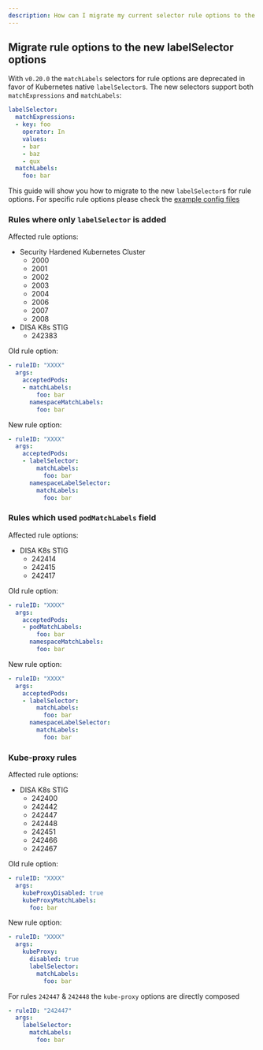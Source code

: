 ```yaml
---
description: How can I migrate my current selector rule options to the new labelSelector options?
---
```


## Migrate rule options to the new labelSelector options

With `v0.20.0` the `matchLabels` selectors for rule options are deprecated in favor of Kubernetes native `labelSelector`s.
The new selectors support both `matchExpressions` and `matchLabels`:
``` yaml
labelSelector:
  matchExpressions:
  - key: foo
    operator: In
    values:
    - bar
    - baz
    - qux
  matchLabels:
    foo: bar
```

This guide will show you how to migrate to the new `labelSelector`s for rule options.
For specific rule options please check the [example config files](../../example/config)

### Rules where only `labelSelector` is added

Affected rule options:
- Security Hardened Kubernetes Cluster
  - 2000
  - 2001
  - 2002
  - 2003
  - 2004
  - 2006
  - 2007
  - 2008
- DISA K8s STIG
  - 242383

Old rule option:
``` yaml
- ruleID: "XXXX"
  args:
    acceptedPods:
    - matchLabels:
        foo: bar
      namespaceMatchLabels:
        foo: bar
```

New rule option:
``` yaml
- ruleID: "XXXX"
  args:
    acceptedPods:
    - labelSelector:
        matchLabels:
          foo: bar
      namespaceLabelSelector:
        matchLabels:
          foo: bar
```

### Rules which used `podMatchLabels` field

Affected rule options:
- DISA K8s STIG
  - 242414
  - 242415
  - 242417

Old rule option:
``` yaml
- ruleID: "XXXX"
  args:
    acceptedPods:
    - podMatchLabels:
        foo: bar
      namespaceMatchLabels:
        foo: bar
```

New rule option:
``` yaml
- ruleID: "XXXX"
  args:
    acceptedPods:
    - labelSelector:
        matchLabels:
          foo: bar
      namespaceLabelSelector:
        matchLabels:
          foo: bar
```

### Kube-proxy rules
Affected rule options:
- DISA K8s STIG
  - 242400
  - 242442
  - 242447
  - 242448
  - 242451
  - 242466
  - 242467

Old rule option:
``` yaml
- ruleID: "XXXX"
  args:
    kubeProxyDisabled: true
    kubeProxyMatchLabels:
      foo: bar
```

New rule option:
``` yaml
- ruleID: "XXXX"
  args:
    kubeProxy:
      disabled: true
      labelSelector:
        matchLabels:
          foo: bar
```

For rules `242447` & `242448` the `kube-proxy` options are directly composed
``` yaml
- ruleID: "242447"
  args:
    labelSelector:
      matchLabels:
        foo: bar
```
